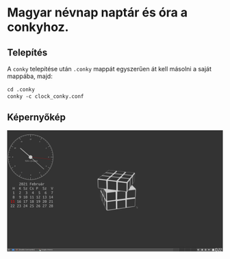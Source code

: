 # Magyar névnap naptár és óra a conkyhoz.

## Telepítés

A `conky` telepítése után `.conky` mappát egyszerűen át kell másolni a saját mappába, majd:

```
cd .conky
conky -c clock_conky.conf 
```
## Képernyőkép

![Képernyőkép](Képernyőkép_2021-02-15_10-22-23.png)

